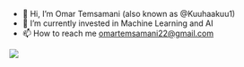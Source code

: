 - 👋 Hi, I’m Omar Temsamani (also known as @Kuuhaakuu1)
- 🌱 I’m currently invested in Machine Learning and AI
- 📫 How to reach me omartemsamani22@gmail.com

![](https://komarev.com/ghpvc/?username=Kuuhaakuu1)
<!--![](https://www.codewars.com/users/Kuuhaakuu1/badges/micro)
![Omar's GitHub stats](https://github-readme-stats.vercel.app/api?username=Kuuhaakuu1&show_icons=true&theme=tokyonight)
[![GitHub Streak](https://github-readme-streak-stats.herokuapp.com?user=Kuuhaakuu1&theme=dark)](https://git.io/streak-stats)-->
